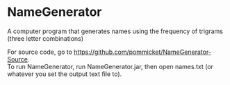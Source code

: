 # NameGenerator
A computer program that generates names using the frequency of trigrams (three letter combinations)

For source code, go to https://github.com/pommicket/NameGenerator-Source.  
To run NameGenerator, run NameGenerator.jar, then open names.txt (or whatever you set the output text file to).
